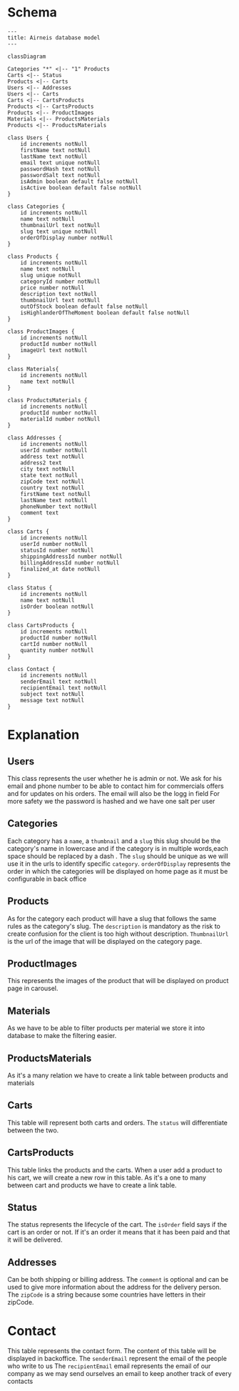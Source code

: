# Schema

```mermaid
---
title: Airneis database model
---

classDiagram

Categories "*" <|-- "1" Products
Carts <|-- Status
Products <|-- Carts
Users <|-- Addresses
Users <|-- Carts
Carts <|-- CartsProducts
Products <|-- CartsProducts
Products <|-- ProductImages
Materials <|-- ProductsMaterials
Products <|-- ProductsMaterials

class Users {
    id increments notNull
    firstName text notNull
    lastName text notNull
    email text unique notNull
    passwordHash text notNull
    passwordSalt text notNull
    isAdmin boolean default false notNull
    isActive boolean default false notNull
}

class Categories {
    id increments notNull
    name text notNull
    thumbnailUrl text notNull
    slug text unique notNull
    orderOfDisplay number notNull
}

class Products {
    id increments notNull
    name text notNull
    slug unique notNull
    categoryId number notNull
    price number notNull
    description text notNull
    thumbnailUrl text notNull
    outOfStock boolean default false notNull
    isHighlanderOfTheMoment boolean default false notNull
}

class ProductImages {
    id increments notNull
    productId number notNull
    imageUrl text notNull
}

class Materials{
    id increments notNull
    name text notNull
}

class ProductsMaterials {
    id increments notNull
    productId number notNull
    materialId number notNull
}

class Addresses {
    id increments notNull
    userId number notNull
    address text notNull
    address2 text
    city text notNull
    state text notNull
    zipCode text notNull
    country text notNull
    firstName text notNull
    lastName text notNull
    phoneNumber text notNull
    comment text
}

class Carts {
    id increments notNull
    userId number notNull
    statusId number notNull
    shippingAddressId number notNull
    billingAddressId number notNull
    finalized_at date notNull
}

class Status {
    id increments notNull
    name text notNull
    isOrder boolean notNull
}

class CartsProducts {
    id increments notNull
    productId number notNull
    cartId number notNull
    quantity number notNull
}

class Contact {
    id increments notNull
    senderEmail text notNull
    recipientEmail text notNull
    subject text notNull
    message text notNull
}

```

# Explanation

## Users

This class represents the user whether he is admin or not.
We ask for his email and phone number to be able to contact him for commercials offers and for updates on his orders.
The email will also be the logg in field
For more safety we the password is hashed and we have one salt per user


## Categories

Each category has a `name`, a `thumbnail` and a `slug` this slug should be the category's name in lowercase and if the category is in multiple words,each space should be replaced by a dash .
The `slug` should be unique as we will use it in the urls to identify specific `category`.
`orderOfDisplay` represents the order in which the categories will be displayed on home page as it must be configurable in back office

## Products

As for the category each product will have a slug that follows the same rules as the category's slug.
The `description` is mandatory as the risk to create confusion for the client is too high without description.
`ThumbnailUrl` is the url of the image that will be displayed on the category page.

## ProductImages

This represents the images of the product that will be displayed on product page in carousel.

## Materials

As we have to be able to filter products per material we store it into database to make the filtering easier.

## ProductsMaterials

As it's a many relation we have to create a link table between products and materials

## Carts

This table will represent both carts and orders.
The `status` will differentiate between the two.

## CartsProducts

This table links the products and the carts.
When a user add a product to his cart, we will create a new row in this table.
As it's a one to many between cart and products we have to create a link table.

## Status

The status represents the lifecycle of the cart.
The `isOrder` field says if the cart is an order or not.
If it's an order it means that it has been paid and that it will be delivered.

## Addresses

Can be both shipping or billing address.
The `comment` is optional and can be used to give more information about the address for the delivery person.
The `zipCode` is a string because some countries have letters in their zipCode.

# Contact

This table represents the contact form.
The content of this table will be displayed in backoffice.
The `senderEmail` represent the email of the people who write to us
The `recipientEmail` email represents the email of our company as we may send ourselves an email to keep another track of every contacts
